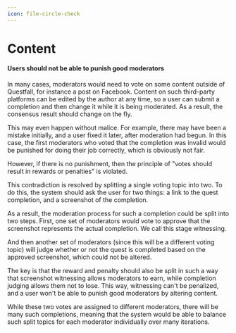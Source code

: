```yaml
---
icon: file-circle-check
---
```


# Content

#### **Users should not be able to punish good moderators**

In many cases, moderators would need to vote on some content outside of Questfall, for instance a post on Facebook. Content on such third-party platforms can be edited by the author at any time, so a user can submit a completion and then change it while it is being moderated. As a result, the consensus result should change on the fly.

This may even happen without malice. For example, there may have been a mistake initially, and a user fixed it later, after moderation had begun. In this case, the first moderators who voted that the completion was invalid would be punished for doing their job correctly, which is obviously not fair.

However, if there is no punishment, then the principle of "votes should result in rewards or penalties" is violated.&#x20;

This contradiction is resolved by splitting a single voting topic into two. To do this, the system should ask the user for two things: a link to the quest completion, and a screenshot of the completion.

As a result, the moderation process for such a completion could be split into two steps. First, one set of moderators would vote to approve that the screenshot represents the actual completion. We call this stage witnessing.&#x20;

And then another set of moderators (since this will be a different voting topic) will judge whether or not the quest is completed based on the approved screenshot, which could not be altered.

The key is that the reward and penalty should also be split in such a way that screenshot witnessing allows moderators to earn, while completion judging allows them not to lose. This way, witnessing can't be penalized, and a user won't be able to punish good moderators by altering content.

While these two votes are assigned to different moderators, there will be many such completions, meaning that the system would be able to balance such split topics for each moderator individually over many iterations.
